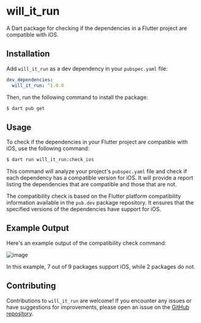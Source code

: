 # will_it_run

A Dart package for checking if the dependencies in a Flutter project are compatible with iOS.

## Installation

Add `will_it_run` as a dev dependency in your `pubspec.yaml` file:

```yaml
dev_dependencies:
  will_it_run: ^1.0.0
```

Then, run the following command to install the package:

```bash
$ dart pub get
```

## Usage

To check if the dependencies in your Flutter project are compatible with iOS, use the following command:

```bash
$ dart run will_it_run:check_ios
```

This command will analyze your project's `pubspec.yaml` file and check if each dependency has a compatible version for iOS. It will provide a report listing the dependencies that are compatible and those that are not.

The compatibility check is based on the Flutter platform compatibility information available in the `pub.dev` package repository. It ensures that the specified versions of the dependencies have support for iOS.

## Example Output

Here's an example output of the compatibility check command:

![image](https://github.com/A7mdlbanna/will_it_run/assets/71278733/f627548b-6f4b-4e45-956b-60ae3e5355c2)

In this example, 7 out of 9 packages support iOS, while 2 packages do not.

## Contributing

Contributions to `will_it_run` are welcome! If you encounter any issues or have suggestions for improvements, please open an issue on the [GitHub repository](https://github.com/A7mdlbanna/will_it_run).
